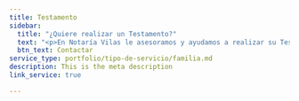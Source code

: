 ```yaml
---
title: Testamento
sidebar:
  title: "¿Quiere realizar un Testamento?"
  text: "<p>En Notaría Vilas le asesoramos y ayudamos a realizar su Testamento.</p>"
  btn_text: Contactar
service_type: portfolio/tipo-de-servicio/familia.md
description: This is the meta description
link_service: true

---
```

